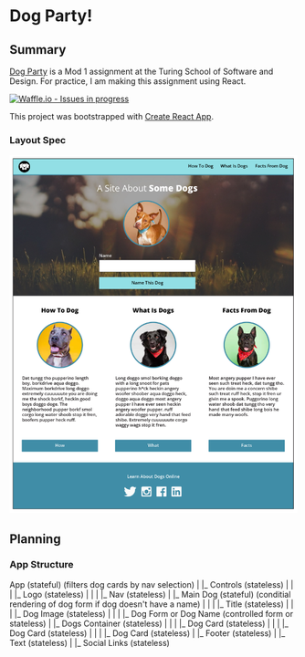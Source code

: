# Dog Party!

## Summary

[Dog Party](http://frontend.turing.io/projects/dog-party-js-edition.html) is a Mod 1 assignment at the Turing School of Software and Design. For practice, I am making this assignment using React.

[![Waffle.io - Issues in progress](https://badge.waffle.io/Jessica-Erickson/Dog-Party.png?label=in%20progress&title=In%20Progress)](http://waffle.io/Jessica-Erickson/Dog-Party)

This project was bootstrapped with [Create React App](https://github.com/facebook/create-react-app).

### Layout Spec

![Layout Spec](./src/assets/dog-party-js-edition.jpg)

## Planning

### App Structure

App (stateful) (filters dog cards by nav selection)
|
|_ Controls (stateless)
|   |
|   |_ Logo (stateless)
|   |
|   |_ Nav (stateless)
|
|_ Main Dog (stateful) (conditial rendering of dog form if dog doesn't have a name)
|   |
|   |_ Title (stateless)
|   |
|   |_ Dog Image (stateless)
|   |
|   |_ Dog Form or Dog Name (controlled form or stateless)
|
|_ Dogs Container (stateless)
|   |
|   |_ Dog Card (stateless)
|   |
|   |_ Dog Card (stateless)
|   |
|   |_ Dog Card (stateless)
|
|_ Footer (stateless)
    |
    |_ Text (stateless)
    |
    |_ Social Links (stateless)